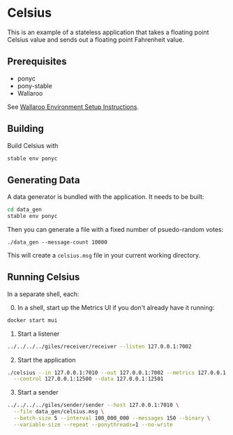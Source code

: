 # Celsius

This is an example of a stateless application that takes a floating point Celsius value and sends out a floating point Fahrenheit value.

## Prerequisites

- ponyc
- pony-stable
- Wallaroo

See [Wallaroo Environment Setup Instructions](https://github.com/sendence/wallaroo/book/getting-started/setup.md).

## Building

Build Celsius with

```bash
stable env ponyc
```

## Generating Data

A data generator is bundled with the application. It needs to be built:

```bash
cd data_gen
stable env ponyc
```

Then you can generate a file with a fixed number of psuedo-random votes:

```
./data_gen --message-count 10000
```

This will create a `celsius.msg` file in your current working directory.

## Running Celsius

In a separate shell, each:

0. In a shell, start up the Metrics UI if you don't already have it running:

```bash
docker start mui
```

1. Start a listener

```bash
../../../../giles/receiver/receiver --listen 127.0.0.1:7002
```

2. Start the application

```bash
./celsius --in 127.0.0.1:7010 --out 127.0.0.1:7002 --metrics 127.0.0.1:5001 \
  --control 127.0.0.1:12500 --data 127.0.0.1:12501
```

3. Start a sender

```bash
../../../../giles/sender/sender --host 127.0.0.1:7010 \
  --file data_gen/celsius.msg \
  --batch-size 5 --interval 100_000_000 --messages 150 --binary \
  --variable-size --repeat --ponythreads=1 --no-write
```
